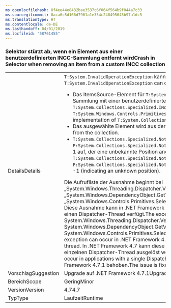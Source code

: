 ```yaml
---
ms.openlocfilehash: 8f4ee44e8432bae3537c6f064f564b9f044a7c33
ms.sourcegitcommit: 0aca6c5d166d7961a1e354c248495645b97a1dc5
ms.translationtype: HT
ms.contentlocale: de-DE
ms.lasthandoff: 04/01/2019
ms.locfileid: "58761455"
---
```

### <a name="crash-in-selector-when-removing-an-item-from-a-custom-incc-collection"></a><span data-ttu-id="e19ea-101">Selektor stürzt ab, wenn ein Element aus einer benutzerdefinierten INCC-Sammlung entfernt wird</span><span class="sxs-lookup"><span data-stu-id="e19ea-101">Crash in Selector when removing an item from a custom INCC collection</span></span>

|   |   |
|---|---|
|<span data-ttu-id="e19ea-102">Details</span><span class="sxs-lookup"><span data-stu-id="e19ea-102">Details</span></span>|<span data-ttu-id="e19ea-103"><code>T:System.InvalidOperationException</code> kann in folgendem Szenario auftreten:</span><span class="sxs-lookup"><span data-stu-id="e19ea-103">An <code>T:System.InvalidOperationException</code> can occur in the following scenario:</span></span><ul><li><span data-ttu-id="e19ea-104">Das ItemsSource-Element für <code>T:System.Windows.Controls.Primitives.Selector</code> ist eine Sammlung mit einer benutzerdefinierten Implementierung von <code>T:System.Collections.Specialized.INotifyCollectionChanged</code>.</span><span class="sxs-lookup"><span data-stu-id="e19ea-104">The ItemsSource for a <code>T:System.Windows.Controls.Primitives.Selector</code> is a collection with a custom implementation of <code>T:System.Collections.Specialized.INotifyCollectionChanged</code>.</span></span></li><li><span data-ttu-id="e19ea-105">Das ausgewählte Element wird aus der Sammlung entfernt.</span><span class="sxs-lookup"><span data-stu-id="e19ea-105">The selected item is removed from the collection.</span></span></li><li><span data-ttu-id="e19ea-106"><code>T:System.Collections.Specialized.NotifyCollectionChangedEventArgs</code> weist den Wert <code>P:System.Collections.Specialized.NotifyCollectionChangedEventArgs.OldStartingIndex</code>=–1 auf, der eine unbekannte Position angibt.</span><span class="sxs-lookup"><span data-stu-id="e19ea-106">The <code>T:System.Collections.Specialized.NotifyCollectionChangedEventArgs</code> has <code>P:System.Collections.Specialized.NotifyCollectionChangedEventArgs.OldStartingIndex</code> = -1 (indicating an unknown position).</span></span></li></ul><span data-ttu-id="e19ea-107">Die Aufrufliste der Ausnahme beginnt bei „System.Windows.Threading.Dispatcher.VerifyAccess()“ in „System.Windows.DependencyObject.GetValue(DependencyProperty dp)“ in „System.Windows.Controls.Primitives.Selector.GetIsSelected(DependencyObject element)“. Diese Ausnahme kann in .NET Framework 4.5 auftreten, wenn die Anwendung über mehr als einen Dispatcher-Thread verfügt.</span><span class="sxs-lookup"><span data-stu-id="e19ea-107">The exception's callstack begins at System.Windows.Threading.Dispatcher.VerifyAccess() at System.Windows.DependencyObject.GetValue(DependencyProperty dp) at System.Windows.Controls.Primitives.Selector.GetIsSelected(DependencyObject element)This exception can occur in .NET Framework 4.5 if the application has more than one Dispatcher thread.</span></span> <span data-ttu-id="e19ea-108">In .NET Framework 4.7 kann diese Ausnahme auch bei Anwendungen mit einem einzelnen Dispatcher-Thread ausgelöst werden.</span><span class="sxs-lookup"><span data-stu-id="e19ea-108">In .NET Framework 4.7 the exception can also occur in applications with a single Dispatcher thread.</span></span> <span data-ttu-id="e19ea-109">Dieses Problem wurde in .NET Framework 4.7.1 behoben.</span><span class="sxs-lookup"><span data-stu-id="e19ea-109">The issue is fixed in .NET Framework 4.7.1.</span></span>|
|<span data-ttu-id="e19ea-110">Vorschlag</span><span class="sxs-lookup"><span data-stu-id="e19ea-110">Suggestion</span></span>|<span data-ttu-id="e19ea-111">Upgrade auf .NET Framework 4.7.1</span><span class="sxs-lookup"><span data-stu-id="e19ea-111">Upgrade to .NET Framework 4.7.1.</span></span>|
|<span data-ttu-id="e19ea-112">Bereich</span><span class="sxs-lookup"><span data-stu-id="e19ea-112">Scope</span></span>|<span data-ttu-id="e19ea-113">Gering</span><span class="sxs-lookup"><span data-stu-id="e19ea-113">Minor</span></span>|
|<span data-ttu-id="e19ea-114">Version</span><span class="sxs-lookup"><span data-stu-id="e19ea-114">Version</span></span>|<span data-ttu-id="e19ea-115">4.7</span><span class="sxs-lookup"><span data-stu-id="e19ea-115">4.7</span></span>|
|<span data-ttu-id="e19ea-116">Typ</span><span class="sxs-lookup"><span data-stu-id="e19ea-116">Type</span></span>|<span data-ttu-id="e19ea-117">Laufzeit</span><span class="sxs-lookup"><span data-stu-id="e19ea-117">Runtime</span></span>|

